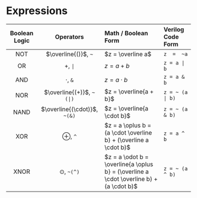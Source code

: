 # Expressions

| Boolean Logic |          Operators           | Math / Boolean Form                                                                     | Verilog Code Form |
| :-----------: | :--------------------------: | :-------------------------------------------------------------------------------------- | :---------------- |
|      NOT      |     $\overline{()}$, `~`     | $z = \overline a$                                                                       | `z  =  ~a`        |
|      OR       |          $+$, `\|`           | $z = a + b$                                                                             | `z = a \| b`      |
|      AND      |         $\cdot$, `&`         | $z = a \cdot b$                                                                         | `z = a & b`       |
|      NOR      |  $\overline{(+)}$, `~(\|)`   | $z = \overline{a + b}$                                                                  | `z = ~ (a \| b)`  |
|     NAND      | $\overline{(\cdot)}$, `~(&)` | $z = \overline{a \cdot b}$                                                              | `z = ~ (a & b)`   |
|      XOR      |        $\oplus$, `^`         | $z = a \oplus b = (a \cdot \overline b) + (\overline a \cdot b)$                        | `z = a ^ b`       |
|     XNOR      |       $\odot$, `~(^)`        | $z = a \odot b = \overline{a \oplus b} = (\overline a \cdot \overline b) + (a \cdot b)$ | `z = ~ (a ^ b)`   |
